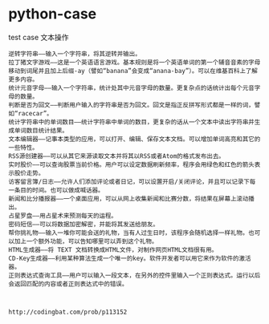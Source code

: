 # python-case
test case 
文本操作

    逆转字符串——输入一个字符串，将其逆转并输出。
    拉丁猪文字游戏——这是一个英语语言游戏。基本规则是将一个英语单词的第一个辅音音素的字母移动到词尾并且加上后缀-ay（譬如“banana”会变成“anana-bay”）。可以在维基百科上了解更多内容。
    统计元音字母——输入一个字符串，统计处其中元音字母的数量。更复杂点的话统计出每个元音字母的数量。
    判断是否为回文——判断用户输入的字符串是否为回文。回文是指正反拼写形式都是一样的词，譬如“racecar”。
    统计字符串中的单词数目——统计字符串中单词的数目，更复杂的话从一个文本中读出字符串并生成单词数目统计结果。
    文本编辑器——记事本类型的应用，可以打开、编辑、保存文本文档。可以增加单词高亮和其它的一些特性。
    RSS源创建器——可以从其它来源读取文本并将其以RSS或者Atom的格式发布出去。
    实时股价——可以查询股票当前价格。用户可以设定数据刷新频率，程序会用绿色和红色的箭头表示股价走势。
    访客留言簿/日志——允许人们添加评论或者日记，可以设置开启/关闭评论，并且可以记录下每一条目的时间。也可以做成喊话器。
    新闻和比分播报器——一个桌面应用，可以从网上收集新闻和比赛分数，将结果在屏幕上滚动播出。
    占星罗盘——用占星术来预测每天的运程。
    密码短信——可以将数据加密解密，并能将其发送给朋友。
    帮你挑礼物——输入一堆你可能会送的礼物，当有人过生日时，该程序会随机选择一样礼物。也可以加上一个额外功能，可以告知哪里可以弄到这个礼物。
    HTML生成器——将 TEXT 文档转换成HTML文件，对制作网页HTML文档很有用。
    CD-Key生成器——利用某种算法生成一个唯一的key。软件开发者可以用它来作为软件的激活器。
    正则表达式查询工具——用户可以输入一段文本，在另外的控件里输入一个正则表达式。运行以后会返回匹配的内容或者正则表达式中的错误。
    
    
    
    http://codingbat.com/prob/p113152
